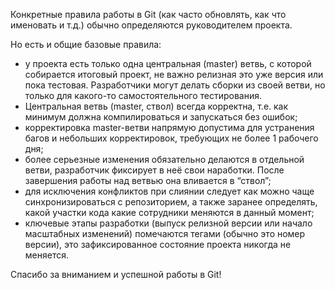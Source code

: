 Конкретные правила работы в Git (как часто обновлять, как что именовать и т.д.) обычно определяются руководителем проекта.

Но есть и общие базовые правила:
 * у проекта есть только одна центральная (master) ветвь, с которой собирается итоговый проект, не важно релизная это уже версия или пока тестовая. Разработчики могут делать сборки из своей ветви, но только для какого-то самостоятельного тестирования.
 * Центральная ветвь (master, ствол) всегда корректна, т.е. как минимум должна компилироваться и запускаться без ошибок;
* корректировка master-ветви напрямую допустима для устранения багов и небольших корректировок, требующих не более 1 рабочего дня;
* более серьезные изменения обязательно делаются в отдельной ветви, разработчик фиксирует в неё свои наработки. После завершения работы над ветвью она вливается в “ствол”;
* для исключения конфликтов при слиянии следует как можно чаще синхронизироваться с репозиторием, а также заранее определять, какой участки кода какие сотрудники меняются в данный момент;
* ключевые этапы разработки (выпуск релизной версии или начало масштабных изменений) помечаются тегами (обычно это номер версии), это зафиксированное состояние проекта никогда не меняется.

Спасибо за вниманием и успешной работы в Git!
